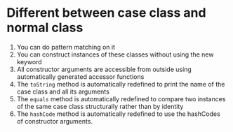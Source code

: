 # Different between case class and normal class

1. You can do pattern matching on it
2. You can construct instances of these classes without using the new keyword
3. All constructor arguments are accessible from outside using automatically generated accessor functions
4. The `toString` method is automatically redefined to print the name of the case class and all its arguments
5. The `equals` method is automatically redefined to compare two instances of the same case class structurally rather than by identity
6. The `hashCode` method is automatically redefined to use the hashCodes of constructor arguments.